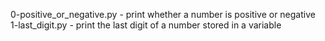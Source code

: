 0-positive_or_negative.py - print whether a number is positive or negative
1-last_digit.py - print the last digit of a number stored in a variable
